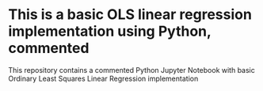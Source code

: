 #
# This is a basic OLS linear regression implementation using Python, commented

This repository contains a commented Python Jupyter Notebook with basic Ordinary Least Squares Linear Regression implementation
